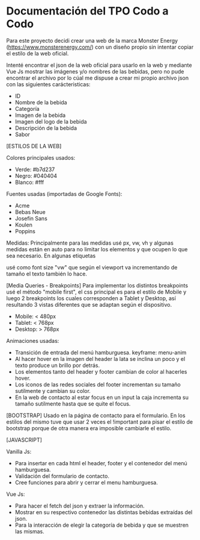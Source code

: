 # Documentación del TPO Codo a Codo 

Para este proyecto decidi crear una web de la marca Monster Energy (https://www.monsterenergy.com/) con un diseño propio sin intentar copiar el estilo de la web
oficial.

Intenté encontrar el json de la web oficial para usarlo en la web y mediante Vue Js mostrar las imágenes y/o nombres de las bebidas, pero no pude encontrar el
archivo por lo cúal me dispuse a crear mi propio archivo json con las siguientes carácteristicas:
- ID
- Nombre de la bebida
- Categoría
- Imagen de la bebida
- Imagen del logo de la bebida
- Descripción de la bebida
- Sabor



[ESTILOS DE LA WEB]

Colores principales usados:
- Verde: #b7d237
- Negro: #040404
- Blanco: #fff

Fuentes usadas (importadas de Google Fonts):
- Acme
- Bebas Neue
- Josefin Sans
- Koulen
- Poppins

Medidas:
Principalmente para las medidas usé px, vw, vh y algunas medidas están en auto para no limitar los elementos y que ocupen lo que sea necesario.
En algunas etiquetas <p> usé como font size "vw" que según el viewport va incrementando de tamaño el texto también lo hace.

[Media Queries - Breakpoints]
Para implementar los distintos breakpoints usé el método "mobile first", el css principal es para el estilo de Mobile y luego 2 breakpoints los cuales corresponden a Tablet y Desktop, así resultando 3 vistas diferentes que se adaptan según el dispositivo.

- Mobile: < 480px
- Tablet: < 768px
- Desktop: > 768px

Animaciones usadas:
- Transición de entrada del menú hamburguesa. keyframe: menu-anim
- Al hacer hover en la imagen del header la lata se inclina un poco y el texto produce un brillo por detrás.
- Los elementos tanto del header y footer cambian de color al hacerles hover.
- Los iconos de las redes sociales del footer incrementan su tamaño sutilmente y cambian su color.
- En la web de contacto al estar focus en un input la caja incrementa su tamaño sutilmente hasta que se quite el focus.

[BOOTSTRAP]
Usado en la página de contacto para el formulario.
En los estilos del mismo tuve que usar 2 veces el !important para pisar el estilo de bootstrap porque de otra manera era imposible cambiarle el estilo.

[JAVASCRIPT]

Vanilla Js:
- Para insertar en cada html el header, footer y el contenedor del menú hamburguesa.
- Validación del formulario de contacto.
- Cree funciones para abrir y cerrar el menu hamburguesa.

Vue Js:
- Para hacer el fetch del json y extraer la información.
- Mostrar en su respectivo contenedor las distintas bebidas extraídas del json.
- Para la interacción de elegir la categoría de bebida y que se muestren las mismas.



